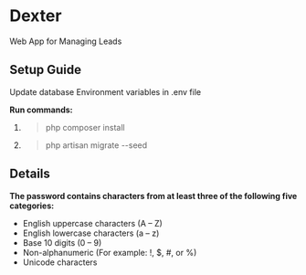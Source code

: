 # Dexter

Web App for Managing Leads

## Setup Guide

Update database Environment variables in .env file

__Run commands:__ 

1. > php composer install
2. > php artisan migrate --seed

## Details

__The password contains characters from at least three of the following five categories:__

* English uppercase characters (A – Z)
* English lowercase characters (a – z)
* Base 10 digits (0 – 9)
* Non-alphanumeric (For example: !, $, #, or %)
* Unicode characters
